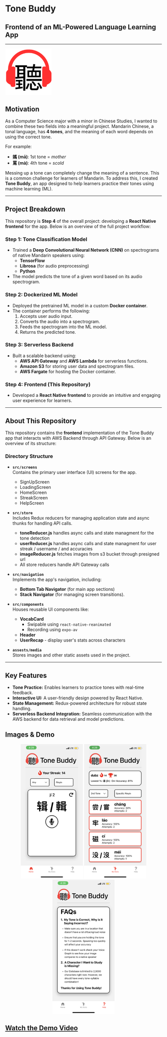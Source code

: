 # **Tone Buddy**  
## **Frontend of an ML-Powered Language Learning App**

---

<img src="/assets/media/logolfinal2.png" alt="Project Logo" width="150">


## **Motivation**
As a Computer Science major with a minor in Chinese Studies, I wanted to combine these two fields into a meaningful project. Mandarin Chinese, a tonal language, has **4 tones**, and the meaning of each word depends on using the correct tone.

For example:  
- **媽 (mā)**: 1st tone = *mother*  
- **罵 (mà)**: 4th tone = *scold*  

Messing up a tone can completely change the meaning of a sentence. This is a common challenge for learners of Mandarin. To address this, I created **Tone Buddy**, an app designed to help learners practice their tones using machine learning (ML).

---

## **Project Breakdown**
This repository is **Step 4** of the overall project: developing a **React Native frontend** for the app. Below is an overview of the full project workflow:

### **Step 1: Tone Classification Model**
- Trained a **Deep Convolutional Neural Network (CNN)** on spectrograms of native Mandarin speakers using:
  - **TensorFlow**
  - **Librosa** (for audio preprocessing)
  - **Python**
- The model predicts the tone of a given word based on its audio spectrogram.

### **Step 2: Dockerized ML Model**
- Deployed the pretrained ML model in a custom **Docker container**.
- The container performs the following:
  1. Accepts user audio input.
  2. Converts the audio into a spectrogram.
  3. Feeds the spectrogram into the ML model.
  4. Returns the predicted tone.

### **Step 3: Serverless Backend**
- Built a scalable backend using:
  - **AWS API Gateway** and **AWS Lambda** for serverless functions.
  - **Amazon S3** for storing user data and spectrogram files.
  - **AWS Fargate** for hosting the Docker container.

### **Step 4: Frontend (This Repository)**
- Developed a **React Native frontend** to provide an intuitive and engaging user experience for learners.

---

## **About This Repository**
This repository contains the **frontend** implementation of the Tone Buddy app that interacts with AWS Backend through API Gateway. Below is an overview of its structure:

### **Directory Structure**
- **`src/screens`**  
  Contains the primary user interface (UI) screens for the app.
  - SignUpScreen
  - LoadingScreen
  - HomeScreen
  - StreakScreen
  - HelpScreen

- **`src/store`**  
  Includes Redux reducers for managing application state and async thunks for handling API calls.
  - **toneReducer.js** handles async calls and state managment for the tone detection
  - **userReducer.js** handles async calls and state managment for user streak / username / and accuracies
  - **imageReducer.js** fetches images from s3 bucket through presigned url
  - All store reducers handle API Gateway calls

- **`src/navigation`**  
  Implements the app's navigation, including:
  - **Bottom Tab Navigator** (for main app sections)
  - **Stack Navigator** (for managing screen transitions).

- **`src/components`**  
  Houses reusable UI components like:
  - **VocabCard**
      - Swipable using ``react-native-reanimated``
      - Recording using ``expo-av``
  - **Header**
  - **UserRecap** - display user's stats across characters

- **`assests/media`**  
  Stores images and other static assets used in the project.

---

## **Key Features**
- **Tone Practice:** Enables learners to practice tones with real-time feedback.  
- **Interactive UI:** A user-friendly design powered by React Native.  
- **State Management:** Redux-powered architecture for robust state handling.  
- **Serverless Backend Integration:** Seamless communication with the AWS backend for data retrieval and model predictions.

## **Images & Demo**
<p align="center">
  <img src="/Demos/HomeScreen.PNG" width="200">
  <img src="/Demos/StreakScreen.PNG" width="200">
  <img src="/Demos/HelpScreen.PNG" width="200">
</p>


## [Watch the Demo Video](/Demos/ToneBuddyDemo.mp4)



